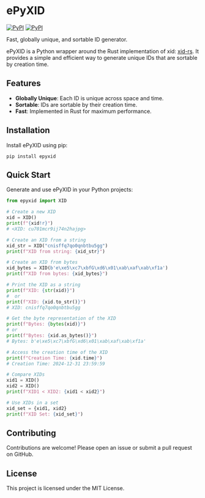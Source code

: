 # ePyXID

[![PyPI](https://img.shields.io/pypi/v/epyxid.svg)](https://pypi.python.org/pypi/epyxid)
[![PyPI](https://img.shields.io/pypi/dm/epyxid.svg)](https://pypi.python.org/pypi/epyxid)

Fast, globally unique, and sortable ID generator.

ePyXID is a Python wrapper around the Rust implementation of xid: [xid-rs](https://github.com/kazk/xid-rs). It provides a simple and efficient way to generate unique IDs that are sortable by creation time.

## Features

- **Globally Unique**: Each ID is unique across space and time.
- **Sortable**: IDs are sortable by their creation time.
- **Fast**: Implemented in Rust for maximum performance.

## Installation

Install ePyXID using pip:

```shell
pip install epyxid
```

## Quick Start

Generate and use ePyXID in your Python projects:

```python
from epyxid import XID

# Create a new XID
xid = XID()
print(f"{xid!r}")
# <XID: cu701mcr9ij74n2hajpg>

# Create an XID from a string
xid_str = XID("cnisffq7qo0qnbtbu5gg")
print(f"XID from string: {xid_str}")

# Create an XID from bytes
xid_bytes = XID(b'e\xe5\xc7\xbfG\xd6\x01\xab\xaf\xab\xf1a')
print(f"XID from bytes: {xid_bytes}")

# Print the XID as a string
print(f"XID: {str(xid)}")
#  or
print(f"XID: {xid.to_str()}")
# XID: cnisffq7qo0qnbtbu5gg

# Get the byte representation of the XID
print(f"Bytes: {bytes(xid)}")
# or
print(f"Bytes: {xid.as_bytes()}")
# Bytes: b'e\xe5\xc7\xbfG\xd6\x01\xab\xaf\xab\xf1a'

# Access the creation time of the XID
print(f"Creation Time: {xid.time}")
# Creation Time: 2024-12-31 23:59:59

# Compare XIDs
xid1 = XID()
xid2 = XID()
print(f"XID1 < XID2: {xid1 < xid2}")

# Use XIDs in a set
xid_set = {xid1, xid2}
print(f"XID Set: {xid_set}")
```

## Contributing

Contributions are welcome! Please open an issue or submit a pull request on GitHub.

## License

This project is licensed under the MIT License.
